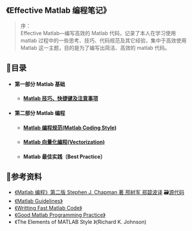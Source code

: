 ## 《Effective Matlab 编程笔记》

> 序：  
> Effective Matlab—编写高效的 Matlab 代码，记录了本人在学习使用 matlab 过程中的一些思考、技巧、代码规范及其它经验，集中于高效使用 Matlab 这一主题，目的是为了编写出简洁、高效的 matlab 代码。

## 📑目录

* #### 第一部分 Matlab 基础

  * #### [Matlab 技巧、快捷键及注意事项](/docs/matlab技巧_快捷键_注意事项.md)
* #### 第二部分 Matlab 编程

  * #### [Matlab 编程规范\(Matlab Coding Style\)](/docs/Matlab编程规范.md)
  * #### [Matlab 向量化编程\(Vectorization\)](/docs/Matlab向量化编程.md)
  * #### Matlab 最佳实践（Best Practice）

## 🔎参考资料

* [《Matlab 编程》第二版 Stephen J. Chapman 著 邢树军 郑碧波译](/assets/Matlab编程%28第二版%29.pdf)   🗃[源代码](/assets/《Matlab编程》源码)
* [《Matlab Guidelines》]()
* [《Writting Fast Matlab Code》]()
* [《Good Matlab Programming Practice》]()
* 《The Elements of MATLAB Style 》\(Richard K. Johnson\)



